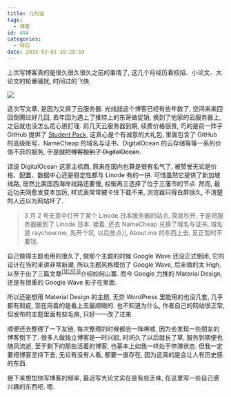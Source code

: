 ```yaml
---
title: 几句话
tags:
  - 博客
id: 494
categories:
  - 唠叨
date: 2015-03-01 20:28:19
---
```


上次写博客真的是很久很久很久之前的事情了, 这几个月经历着校招、小论文、大论文的轮番骚扰, 时间过的飞快.

[![](http://img.beamnote.com/2015/a-few-words.png)](http://img.beamnote.com/2015/a-few-words.png)<!-- more -->

这次写文章, 是因为又换了云服务器. 光线誌这个博客已经有些年数了, 空间来来回回倒腾过好几回, 去年因为遇上了推特上的东哥做促销, 换到了他家的云服务器上, 之后就也没怎么花心思打理. 前几天云服务器到期, 续费价格很贵, 巧的是前一阵子 GitHub 提供了 [Student Pack](https://education.github.com/pack), 这真心是个有诚意的大礼包, 里面包含了 GitHub 的高级账号、NameCheap 的域名与证书、DigitalOcean 的云存储等等一系列价值不菲的服务, <del datetime="2015-03-02T15:13:19+00:00">于是就把博客搬到了 DigitalOcean</del>.

话说 DigitalOcean 这家主机商, 原来在国内也算是很有名气了, 被赞誉无论是价格、配置、数据中心还是稳定性都与 Linode 有的一拼. 可惜虽然它提供了新加坡线路, 居然比美国西海岸线路还要慢, 权衡再三选择了位于三藩市的节点. 然而, 最近功夫网愈发变本加厉, 样式表常常被卡住下载不来, 浏览器只得白屏很久, 不清楚的人还以为网站坏了.
> 3 月 2 号无意中打开了某个 Linode 日本服务器的站点, 简直秒开, 于是把服务器搬到了 Linode 日本.
接着, 还去 NameCheap 兑换了域名与证书, 域名是 raychow.me, 先开个坑, 以后放点儿 About me 的东西上去, 反正暂时不要钱.

自己做得主题也用的很久了, 做那个主题的时候 Google Wave 还没正式倒闭, 它的设计在当时来讲非常新潮, 所以主题风格模仿了 Google Wave, 后来做的太 High, 以至于出了三篇文章<sup>[[1]](http://beamnote.com/2010/forward-to-the-google-wave-chapter-1.html)[[2]](http://beamnote.com/2010/forward-to-the-google-wave-chapter-2.html)[[3]](http://beamnote.com/2010/forward-to-the-google-wave-chapter-3.html)</sup>介绍如何山寨. 而今 Google 力推的 Material Design, 还是有很重的 Google Wave 影子在里面.

所以还是想用 Material Design 的主题, 无奈 WordPress 里能用的也没几套, 几乎都有瑕疵, 现在用着的是看上去最顺眼的. 也不知道为什么, 作者自己的网站很正常, 但发布的主题里面有些毛病, 只好一一改了过来.

顺便还去整理了一下友链, 每次整理的时候都会一阵唏嘘, 因为会发现一些朋友的博客倒下了. 很多人做独立博客是一时兴起, 时间久了以后就长了草, 服务到期便也随风流逝, 至于剩下的那些活着的博客, 也基本上如我一样处于停滞状态. 但我一定要把博客坚持下去, 无论有没有人看, 都要一直存在, 因为这真的是会让人有历史感的东西.

接下来想加快写博客的频率, 最近写大论文实在是有些乏味, 在这里写一些自己感兴趣的东西吧. 嗯.
